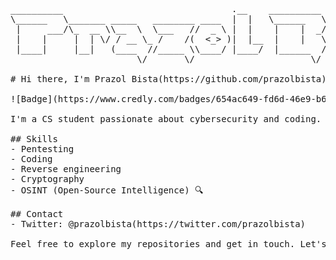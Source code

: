 <pre>

__________                                .__    __________ .__           __           
\______   \_______ _____   ________ ____  |  |   \______   \|__|  _______/  |_ _____   
 |     ___/\_  __ \\__  \  \___   //  _ \ |  |    |    |  _/|  | /  ___/\   __\\__  \  
 |    |     |  | \/ / __ \_ /    /(  <_> )|  |__  |    |   \|  | \___ \  |  |   / __ \_
 |____|     |__|   (____  //_____ \\____/ |____/  |______  /|__|/____  > |__|  (____  /
                        \/       \/                      \/          \/             \/ 
                                                
# Hi there, I'm Prazol Bista(https://github.com/prazolbista) 👋

![Badge](https://www.credly.com/badges/654ac649-fd6d-46e9-b646-8b3edfdb1fe5/public_url)

I'm a CS student passionate about cybersecurity and coding. Welcome to my GitHub profile! Here are some details about me:

## Skills
- Pentesting
- Coding
- Reverse engineering
- Cryptography
- OSINT (Open-Source Intelligence) 🔍

## Contact
- Twitter: @prazolbista(https://twitter.com/prazolbista)

Feel free to explore my repositories and get in touch. Let's collaborate and learn together!


</pre>
